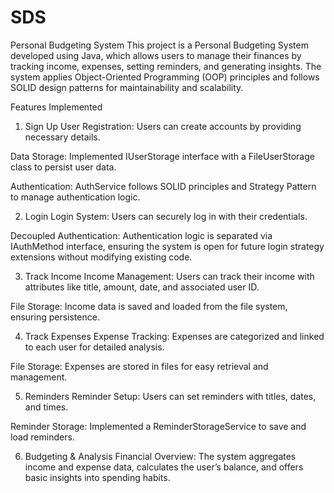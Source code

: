 # SDS


Personal Budgeting System
This project is a Personal Budgeting System developed using Java, which allows users to manage their finances by tracking income, expenses, setting reminders, and generating insights. The system applies Object-Oriented Programming (OOP) principles and follows SOLID design patterns for maintainability and scalability.

Features Implemented
1. Sign Up
User Registration: Users can create accounts by providing necessary details.

Data Storage: Implemented IUserStorage interface with a FileUserStorage class to persist user data.

Authentication: AuthService follows SOLID principles and Strategy Pattern to manage authentication logic.

2. Login
Login System: Users can securely log in with their credentials.

Decoupled Authentication: Authentication logic is separated via IAuthMethod interface, ensuring the system is open for future login strategy extensions without modifying existing code.

3. Track Income
Income Management: Users can track their income with attributes like title, amount, date, and associated user ID.

File Storage: Income data is saved and loaded from the file system, ensuring persistence.

4. Track Expenses
Expense Tracking: Expenses are categorized and linked to each user for detailed analysis.

File Storage: Expenses are stored in files for easy retrieval and management.

5. Reminders
Reminder Setup: Users can set reminders with titles, dates, and times.

Reminder Storage: Implemented a ReminderStorageService to save and load reminders.

6. Budgeting & Analysis
Financial Overview: The system aggregates income and expense data, calculates the user’s balance, and offers basic insights into spending habits.
